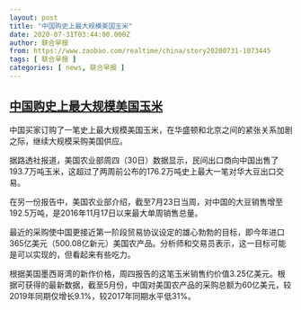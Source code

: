 ```yaml
---
layout: post
title: "中国购史上最大规模美国玉米"
date: 2020-07-31T03:44:00.000Z
author: 联合早报
from: https://www.zaobao.com/realtime/china/story20200731-1073445
tags: [ 联合早报 ]
categories: [ news, 联合早报 ]
---
```

<!--1596167040000-->
[中国购史上最大规模美国玉米](https://www.zaobao.com/realtime/china/story20200731-1073445)
------

<div>
<p>中国买家订购了一笔史上最大规模美国玉米，在华盛顿和北京之间的紧张关系加剧之际，继续大规模采购美国供应。</p><p>据路透社报道，美国农业部周四（30日）数据显示，民间出口商向中国出售了193.7万吨玉米，这超过了两周前公布的176.2万吨史上最大一笔对华大豆出口交易。</p><p>在另一份报告中，美国农业部介绍，截至7月23日当周，对中国的大豆销售增至192.5万吨，是2016年11月17日以来最大单周销售总量。</p><section id="imu"><div id="dfp-ad-imu1-wrapper" class="dfp-tag-wrapper"><div id="dfp-ad-imu1" class="dfp-tag-wrapper"></div></div></section><p>最近的采购使中国更接近第一阶段贸易协议设定的雄心勃勃的目标，即今年进口365亿美元（500.08亿新元）美国农产品。分析师和交易员表示，这一目标可能是可以实现的，但看起来有些吃力。</p><p>根据美国墨西哥湾的新作价格，周四报告的这笔玉米销售约价值3.25亿美元。根据可获得的最新数据，截至5月份，中国对美国农产品的采购总额为60亿美元，较2019年同期仅增长9.1%，较2017年同期水平低31%。</p><div id="innity-in-post"></div><div id="dfp-ad-midarticlespecial-wrapper" class="dfp-tag-wrapper"><div id="dfp-ad-midarticlespecial" class="dfp-tag-wrapper"></div></div>
</div>
